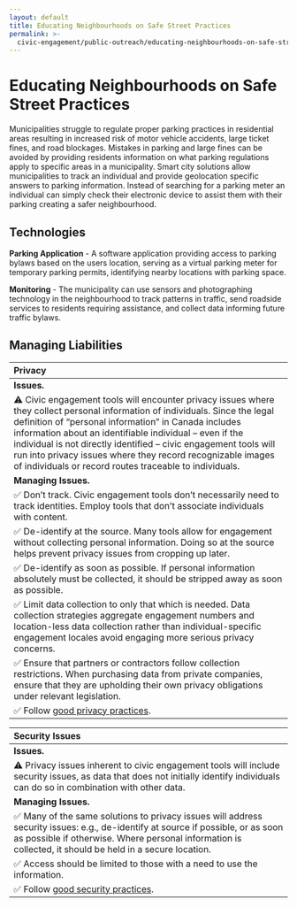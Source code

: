 ```yaml
---
layout: default
title: Educating Neighbourhoods on Safe Street Practices
permalink: >-
  civic-engagement/public-outreach/educating-neighbourhoods-on-safe-street-practices.html
---
```


# Educating Neighbourhoods on Safe Street Practices

Municipalities struggle to regulate proper parking practices in residential areas resulting in increased risk of motor vehicle accidents, large ticket fines, and road blockages. Mistakes in parking and large fines can be avoided by providing residents information on what parking regulations apply to specific areas in a municipality. Smart city solutions allow municipalities to track an individual and provide geolocation specific answers to parking information. Instead of searching for a parking meter an individual can simply check their electronic device to assist them with their parking creating a safer neighbourhood.

## Technologies

**Parking Application** - A software application providing access to parking bylaws based on the users location, serving as a virtual parking meter for temporary parking permits, identifying nearby locations with parking space.

**Monitoring** - The municipality can use sensors and photographing technology in the neighbourhood to track patterns in traffic, send roadside services to residents requiring assistance, and collect data informing future traffic bylaws.

## Managing Liabilities

| Privacy |
| :--- |
| **Issues.** |
| ⚠ Civic engagement tools will encounter privacy issues where they collect personal information of individuals.  Since the legal definition of “personal information” in Canada includes information about an identifiable individual – even if the individual is not directly identified – civic engagement tools will run into privacy issues where they record recognizable images of individuals or record routes traceable to individuals. |
| **Managing Issues.** |
| ✅ Don’t track.  Civic engagement tools don’t necessarily need to track identities.  Employ tools that don’t associate individuals with content. |
| ✅ De-identify at the source. Many tools allow for engagement without collecting personal information. Doing so at the source helps prevent privacy issues from cropping up later. |
| ✅ De-identify as soon as possible.  If personal information absolutely must be collected, it should be stripped away as soon as possible. |
| ✅ Limit data collection to only that which is needed.  Data collection strategies aggregate engagement numbers and location-less data collection rather than individual-specific engagement locales avoid engaging more serious privacy concerns. |
| ✅ Ensure that partners or contractors follow collection restrictions. When purchasing data from private companies, ensure that they are upholding their own privacy obligations under relevant legislation. |
| ✅ Follow [good privacy practices](../../meta-issues/privacy.md). |

| Security Issues |
| :--- |
| **Issues.** |
| ⚠ Privacy issues inherent to civic engagement tools will include security issues, as data that does not initially identify individuals can do so in combination with other data. |
| **Managing Issues.** |
| ✅ Many of the same solutions to privacy issues will address security issues:  e.g., de-identify at source if possible, or as soon as possible if otherwise.  Where personal information is collected, it should be held in a secure location. |
| ✅ Access should be limited to those with a need to use the information. |
| ✅ Follow [good security practices](../../meta-issues/security.md). |



